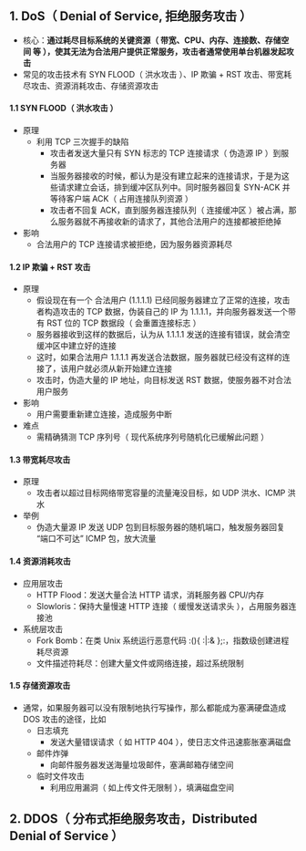 ## 1. DoS（ Denial of Service, 拒绝服务攻击 ）

- 核心：**通过耗尽目标系统的关键资源（ 带宽、CPU、内存、连接数、存储空间 等 ），使其无法为合法用户提供正常服务，攻击者通常使用单台机器发起攻击**
- 常见的攻击技术有 SYN FLOOD（ 洪水攻击 ）、IP 欺骗 + RST 攻击、带宽耗尽攻击、资源消耗攻击、存储资源攻击

#### 1.1 SYN FLOOD（ 洪水攻击 ）

- 原理
  - 利用 TCP 三次握手的缺陷
    - 攻击者发送大量只有 SYN 标志的 TCP 连接请求（ 伪造源 IP ）到服务器
    - 当服务器接收的时候，都认为是没有建立起来的连接请求，于是为这些请求建立会话，排到缓冲区队列中。同时服务器回复 SYN-ACK 并等待客户端 ACK（ 占用连接队列资源 ）
    - 攻击者不回复 ACK，直到服务器连接队列（ 连接缓冲区 ）被占满，那么服务器就不再接收新的请求了，其他合法用户的连接都被拒绝掉
- 影响
  - 合法用户的 TCP 连接请求被拒绝，因为服务器资源耗尽

#### 1.2 IP 欺骗 + RST 攻击

- 原理
  - 假设现在有一个 合法用户 (1.1.1.1) 已经同服务器建立了正常的连接，攻击者构造攻击的 TCP 数据，伪装自己的 IP 为 1.1.1.1，并向服务器发送一个带有 RST 位的 TCP 数据段（ 会重置连接标志 ）
  - 服务器接收到这样的数据后，认为从 1.1.1.1 发送的连接有错误，就会清空缓冲区中建立好的连接
  - 这时，如果合法用户 1.1.1.1 再发送合法数据，服务器就已经没有这样的连接了，该用户就必须从新开始建立连接
  - 攻击时，伪造大量的 IP 地址，向目标发送 RST 数据，使服务器不对合法用户服务
- 影响
  - 用户需要重新建立连接，造成服务中断
- 难点
  - 需精确猜测 TCP 序列号（ 现代系统序列号随机化已缓解此问题 ）

#### 1.3 带宽耗尽攻击

- 原理
  - 攻击者以超过目标网络带宽容量的流量淹没目标，如 UDP 洪水、ICMP 洪水
- 举例
  - 伪造大量源 IP 发送 UDP 包到目标服务器的随机端口，触发服务器回复 “端口不可达” ICMP 包，放大流量

#### 1.4 资源消耗攻击

- 应用层攻击
  - HTTP Flood：发送大量合法 HTTP 请求，消耗服务器 CPU/内存
  - Slowloris：保持大量慢速 HTTP 连接（ 缓慢发送请求头 ），占用服务器连接池
- 系统层攻击
  - Fork Bomb：在类 Unix 系统运行恶意代码 :(){ :|:& };:，指数级创建进程耗尽资源
  - 文件描述符耗尽：创建大量文件或网络连接，超过系统限制

#### 1.5 存储资源攻击

- 通常，如果服务器可以没有限制地执行写操作，那么都能成为塞满硬盘造成 DOS 攻击的途径，比如
  - 日志填充
    - 发送大量错误请求（ 如 HTTP 404 ），使日志文件迅速膨胀塞满磁盘
  - 邮件炸弹
    - 向邮件服务器发送海量垃圾邮件，塞满邮箱存储空间
  - 临时文件攻击
    - 利用应用漏洞（ 如上传文件无限制 ），填满磁盘空间

## 2. DDOS（ 分布式拒绝服务攻击，Distributed Denial of Service ）
